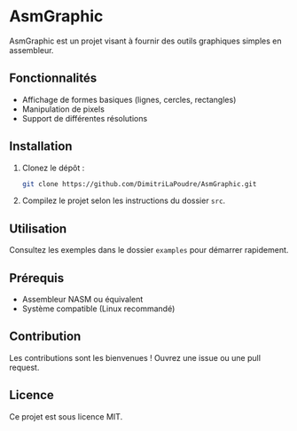 # AsmGraphic

AsmGraphic est un projet visant à fournir des outils graphiques simples en assembleur.

## Fonctionnalités

- Affichage de formes basiques (lignes, cercles, rectangles)
- Manipulation de pixels
- Support de différentes résolutions

## Installation

1. Clonez le dépôt :
    ```bash
    git clone https://github.com/DimitriLaPoudre/AsmGraphic.git
    ```
2. Compilez le projet selon les instructions du dossier `src`.

## Utilisation

Consultez les exemples dans le dossier `examples` pour démarrer rapidement.

## Prérequis

- Assembleur NASM ou équivalent
- Système compatible (Linux recommandé)

## Contribution

Les contributions sont les bienvenues ! Ouvrez une issue ou une pull request.

## Licence

Ce projet est sous licence MIT.